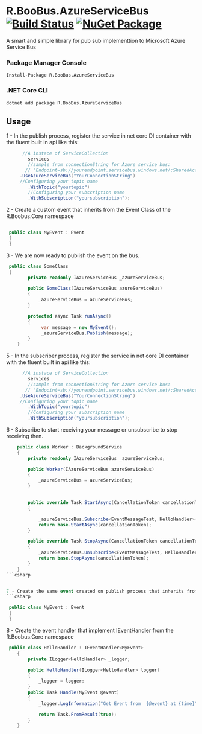 # R.BooBus.AzureServiceBus [![Build Status](https://travis-ci.com/rnascimento10/R.BooBus.svg?branch=master)](https://travis-ci.com/rnascimento10/R.BooBus) [![NuGet Package](https://img.shields.io/nuget/v/R.Boobus.AzureServiceBus.svg)](https://www.nuget.org/packages/R.BooBus.AzureServiceBus)

A smart and simple library for pub sub implementtion to Microsoft Azure Service Bus

### Package Manager Console

```
Install-Package R.BooBus.AzureServiceBus
```

### .NET Core CLI

```
dotnet add package R.BooBus.AzureServiceBus
```

## Usage

1 - In the publish process, register the service in net core DI container with the fluent built in api like this:

```csharp
      //A instace of ServiceCollection 
        services
        //sample from connectionString for Azure service bus:
       // "Endpoint=sb://yourendpoint.servicebus.windows.net/;SharedAccessKeyName=RootManageSharedAccessKey;SharedAccessKey=yoursharedaccesskey;"
     .UseAzureServiceBus("YourConnectionString")
     //Configuring your topic name
        .WithTopic("yourtopic")
        //Configuring your subscription name
        .WithSubscription("yoursubscription");

```
2 - Create a custom event that inherits from the Event Class of the R.Boobus.Core namespace
```csharp

 public class MyEvent : Event
 {
 }
```
3 - We are now ready to publish the event on the bus.

```csharp
 public class SomeClass 
 {
        private readonly IAzureServiceBus _azureServiceBus;

        public SomeClass(IAzureServiceBus azureServiceBus)
        {
            _azureServiceBus = azureServiceBus;
        }

        protected async Task runAsync()
        {
             var message = new MyEvent();             
             _azureServiceBus.Publish(message);
        }
    }
```
5 - In the subscriber process, register the service in net core DI container with the fluent built in api like this:

```csharp
      //A instace of ServiceCollection 
        services
        //sample from connectionString for Azure service bus:
       // "Endpoint=sb://yourendpoint.servicebus.windows.net/;SharedAccessKeyName=RootManageSharedAccessKey;SharedAccessKey=yoursharedaccesskey;"
     .UseAzureServiceBus("YourConnectionString")
     //Configuring your topic name
        .WithTopic("yourtopic")
        //Configuring your subscription name
        .WithSubscription("yoursubscription");
```

6 - Subscribe to start receiving your message or unsubscribe to stop receiving then.
```csharp
    public class Worker : BackgroundService
    {
        private readonly IAzureServiceBus _azureServiceBus;

        public Worker(IAzureServiceBus azureServiceBus)
        {
            _azureServiceBus = azureServiceBus;
        }

       
        public override Task StartAsync(CancellationToken cancellationToken)
        {

            _azureServiceBus.Subscribe<EventMessageTest, HelloHandler>();
            return base.StartAsync(cancellationToken);
        }

        public override Task StopAsync(CancellationToken cancellationToken)
        {
            _azureServiceBus.Unsubscribe<EventMessageTest, HelloHandler>();
            return base.StopAsync(cancellationToken);
        }
    }
```csharp


7 - Create the same event created on publish process that inherits from the Event Class of the R.Boobus.Core namespace
```csharp

 public class MyEvent : Event
 {
 }
```
8 - Create the event handler that implement IEventHandler<TEvent> from the R.Boobus.Core namespace
```csharp
 public class HelloHandler : IEventHandler<MyEvent>
    {
        private ILogger<HelloHandler> _logger;

        public HelloHandler(ILogger<HelloHandler> logger)
        {
            _logger = logger;
        }
        public Task Handle(MyEvent @event)
        {
            _logger.LogInformation("Get Event from  {@event} at {time}", @event.ToString(), DateTimeOffset.Now);

            return Task.FromResult(true);
        }
    }
```


